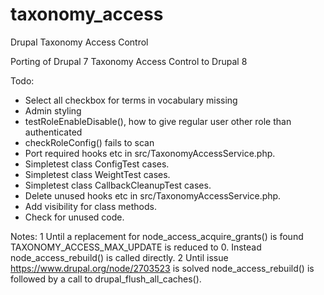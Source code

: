 # taxonomy_access
Drupal Taxonomy Access Control

Porting of Drupal 7 Taxonomy Access Control to Drupal 8

Todo:
- Select all checkbox for terms in vocabulary missing 
- Admin styling
- testRoleEnableDisable(), how to give regular user other role than authenticated
- checkRoleConfig() fails to scan 
- Port required hooks etc in src/TaxonomyAccessService.php.
- Simpletest class ConfigTest cases.
- Simpletest class WeightTest cases.
- Simpletest class CallbackCleanupTest cases.
- Delete unused hooks etc in src/TaxonomyAccessService.php.
- Add visibility for class methods.
- Check for unused code.

Notes:
1 Until a replacement for node_access_acquire_grants() is found 
  TAXONOMY_ACCESS_MAX_UPDATE is reduced to 0.
  Instead node_access_rebuild() is called directly.
2 Until issue https://www.drupal.org/node/2703523 is solved
  node_access_rebuild() is followed by a call to drupal_flush_all_caches().
